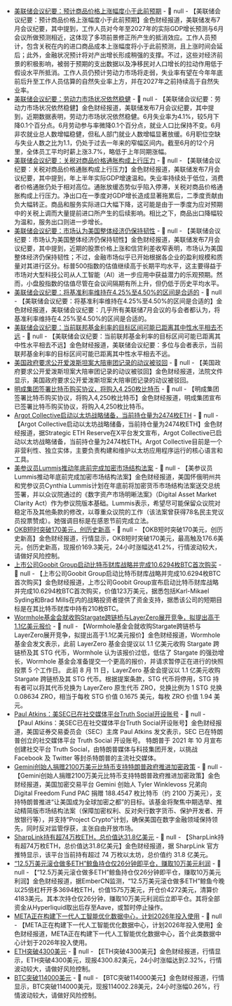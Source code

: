 - [美联储会议纪要：预计商品价格上涨幅度小于此前预期]() - 📰 null - 【美联储会议纪要：预计商品价格上涨幅度小于此前预期】金色财经报道，美联储发布7月会议纪要，其中提到，工作人员对今年至2027年的实际GDP增长预测与6月会议所做预测相近，这体现了多项前景修正所产生的抵消效应。工作人员预计，包含关税在内的进口商品成本上涨幅度将小于此前预测，且上涨时间会延后；此外，金融状况预计将对产出增长形成稍强的支撑。不过，这些对经济前景的积极影响，被弱于预期的支出数据以及净移民对人口增长的拉动作用低于假设水平所抵消。工作人员仍预计劳动力市场将走弱，失业率有望在今年年底前后升至工作人员估算的自然失业率上方，并在2027年之前持续高于自然失业率。
- [美联储会议纪要：劳动力市场状况依然稳健]() - 📰 null - 【美联储会议纪要：劳动力市场状况依然稳健】金色财经报道，美联储发布7月会议纪要，其中提到，近期数据表明，劳动力市场状况依然稳健。6月失业率为4.1%，较5月下降0.1个百分点。6月劳动参与率微降0.1个百分点，就业人口比保持不变。6月非农就业总人数增幅稳健，但私人部门就业人数增幅显著放缓。6月职位空缺与失业人数之比为1.1，仍处于过去一年来的窄幅区间内。截至6月的12个月里，全体员工平均时薪上涨3.7%，略低于上年同期涨幅。
- [美联储会议纪要：关税对商品价格通胀构成上行压力]() - 📰 null - 【美联储会议纪要：关税对商品价格通胀构成上行压力】金色财经报道，美联储发布7月会议纪要，其中提到，年上半年实际GDP增速温和。失业率持续处于低位，消费者价格通胀仍处于相对高位。通胀放缓态势似乎陷入停滞，关税对商品价格通胀构成上行压力。净出口在一季度对GDP增长造成显著拖累后，二季度贡献由负大幅转正。商品和服务实际进口大幅下降，这可能是由于一季度为应对预期中的关税上调而大量提前进口所产生的后续影响。相比之下，商品出口降幅较为温和，服务出口则进一步增长。
- [美联储会议纪要：市场认为美国整体经济仍保持韧性]() - 📰 null - 【美联储会议纪要：市场认为美国整体经济仍保持韧性】金色财经报道，美联储发布7月会议纪要，其中提到，近期的股票价格上涨和信贷利差收窄表明，市场认为美国整体经济仍保持韧性；不过，金融市场似乎已开始根据各企业的盈利规模和质量对其进行区分。标普500指数的估值继续高于长期平均水平，这主要得益于市场对大型科技公司从人工智能（AI）进一步应用中获益潜力的乐观预期。然而，小盘股指数的估值尽管在会议间隔期有所上升，但仍低于历史平均水平。
- [美联储会议纪要：将基准利率维持在4.25%至4.50%的区间是合适的]() - 📰 null - 【美联储会议纪要：将基准利率维持在4.25%至4.50%的区间是合适的】金色财经报道，美联储会议纪要：几乎所有美联储7月会议的与会者都认为，将基准利率维持在4.25%至4.50%的区间是合适的。
- [美联储会议纪要：当前联邦基金利率的目标区间可能已距离其中性水平相去不远]() - 📰 null - 【美联储会议纪要：当前联邦基金利率的目标区间可能已距离其中性水平相去不远】金色财经报道，美联储会议纪要：多位与会者表示，当前联邦基金利率的目标区间可能已距离其中性水平相去不远。
- [美国政府要求公开爱泼斯坦案大陪审团记录的动议被驳回](https://flash.jin10.com/detail/20250821012652518800) - 📰 null - 【美国政府要求公开爱泼斯坦案大陪审团记录的动议被驳回】金色财经报道，法院文件显示，美国政府要求公开爱泼斯坦案大陪审团记录的动议被驳回。
- [明成集团签署比特币购买协议，将购入4,250枚比特币](https://flash.jin10.com/detail/20250821014912430800) - 📰 null - 【明成集团签署比特币购买协议，将购入4,250枚比特币】金色财经报道，明成集团宣布已签署比特币购买协议，将购入4,250枚比特币。
- [Argot Collective启动以太坊战略储备，当前持仓量为2474枚ETH](https://x.com/SERdotxyz/status/1958208560061661383) - 📰 null - 【Argot Collective启动以太坊战略储备，当前持仓量为2474枚ETH】金色财经报道，据Strategic ETH Reserve在X平台发文宣布，Argot Collective已启动以太坊战略储备，当前持仓量为2474枚ETH。Argot Collective目前是一个非营利性、独立实体，主要负责构建和维护以太坊应用程序运行的核心语言和工具。
- [美参议员Lummis推动年底前完成加密市场结构法案](https://www.theblock.co/post/367684/sen-cynthia-lummis-aims-for-year-end-deadline-for-crypto-bill-backing-houses-version?utm_source=twitter&utm_medium=social) - 📰 null - 【美参议员Lummis推动年底前完成加密市场结构法案】金色财经报道，美国怀俄明州共和党参议员Cynthia Lummis计划在年底前将加密货币市场结构法案送交总统签署，并以众议院通过的《数字资产市场明晰法案》（Digital Asset Market Clarity Act）作为参议院版本基础。Lummis表示，希望尽可能保留众议院对稳定币及其他条款的修改，以尊重众议院的工作（该法案曾获得78名民主党议员投票赞成）。她强调目标是在感恩节前完成立法。
- [OKB短时突破170美元，创历史新高]() - 📰 null - 【OKB短时突破170美元，创历史新高】金色财经报道，行情显示，OKB短时突破170美元，最高触及176.6美元，创历史新高，现报价169.3美元，24小时涨幅达41.2%，行情波动较大，请做好风险控制。
- [上市公司Goobit Group启动比特币财库战略并完成10.6294枚BTC首次购买](https://x.com/btcNLNico/status/1958198176671752443) - 📰 null - 【上市公司Goobit Group启动比特币财库战略并完成10.6294枚BTC首次购买】金色财经报道，上市公司Goobit Group宣布启动比特币财库战略并完成10.6294枚BTC首次购买，价值123万美元，据悉包括Karl-Mikael Syding和Brad Mills在内的战略投资者提供了资金支持，据悉该公司的短期目标是在其比特币财库中持有210枚BTC。
- [Wormhole基金会就收购Stargate跨链桥与LayerZero展开竞争，拟提出高于1.1亿美元报价](https://x.com/WormholeFdn/status/1958198119356887291) - 📰 null - 【Wormhole基金会就收购Stargate跨链桥与LayerZero展开竞争，拟提出高于1.1亿美元报价】金色财经报道，Wormhole 基金会发文表示，此前 LayerZero 基金会提议以 1.1 亿美元收购 Stargate 跨链桥及其 STG 代币，Wormhole 认为该报价过低，低估了 Stargate 的强劲增长，Wormhole 基金会准备提交一个更高的报价，并请求暂停正在进行的快照投票 5 个工作日。 
此前 8 月 11 日，LayerZero 基金会提议以 1.1 亿美元收购 Stargate 跨链桥及其 STG 代币。根据提案条款，STG 代币将停用，STG 持有者可以将其代币兑换为 LayerZero 原生代币 ZRO，兑换比例为 1 STG 兑换 0.08634 ZRO，相当于每枚 STG 价值 0.1675 美元，每枚 ZRO 价值 1.94 美元。
- [Paul Atkins：美SEC已在社交媒体平台Truth Social开设账号](https://x.com/SECPaulSAtkins/status/1958195168277921851) - 📰 null - 【Paul Atkins：美SEC已在社交媒体平台Truth Social开设账号】金色财经报道，美国证券交易委员会（SEC）主席 Paul Atkins 发文表示，SEC 已在特朗普创立的社交媒体平台 Truth Social 开设账号。 
特朗普于 2021 年 10 月宣布创建社交平台 Truth Social，由特朗普媒体与科技集团开发，以挑战 Facebook 及 Twitter 等封杀特朗普的主流社交媒体。
- [Gemini创始人捐赠2100万美元比特币支持特朗普政府推进加密政策](https://x.com/tyler/status/1958188871377715683) - 📰 null - 【Gemini创始人捐赠2100万美元比特币支持特朗普政府推进加密政策】金色财经报道，美国加密交易平台 Gemini 创始人 Tyler Winklevoss 兄弟向 Digital Freedom Fund PAC 捐赠 188.4547 枚比特币（约 2100 万美元），支持特朗普推进“让美国成为全球加密之都”的目标。该基金将聚焦中期选举、推动精简版市场结构法案（保障加密权利、反对央行数字货币、保护开发者、开放银行等），并支持“Project Crypto”计划，确保美国在数字金融领域保持领先，同时反对监管俘获，主张自由开放市场。
- [SharpLink持有超74万枚ETH，总价值达31.8亿美元](https://x.com/SharpLinkGaming/status/1958191557213106585?t=bfuWQLORFRSCQ13Z7HDJtA&s=19) - 📰 null - 【SharpLink持有超74万枚ETH，总价值达31.8亿美元】金色财经报道，据 SharpLink 官方推特显示，该平台当前持有超过 74 万枚以太坊，总价值约 31.8 亿美元。
- [“12.5万美元滚仓做多ETH”鲸鱼持仓仅26分钟即平仓，赚取10万美元利润](https://x.com/EmberCN/status/1958192815587926237) - 📰 null - 【“12.5万美元滚仓做多ETH”鲸鱼持仓仅26分钟即平仓，赚取10万美元利润】金色财经报道，据EmberCN监测，“12.5万美元滚仓做多ETH”鲸鱼今晚以25倍杠杆开多3694枚ETH，价值1575万美元，开仓价4272美元，清算价4183美元。其本次持仓仅26分钟，赚取10万美元利润后立即平仓。其将全部资金从Hyperliquid取出后存至Aave，或暂时停止操作。
- [META正在构建下一代人工智能优化数据中心，计划2026年投入使用](https://www.cls.cn/detail/2121121) - 📰 null - 【META正在构建下一代人工智能优化数据中心，计划2026年投入使用】金色财经报道，META正在构建下一代人工智能优化数据中心，首个此类数据中心计划于2026年投入使用。
- [ETH突破4300美元]() - 📰 null - 【ETH突破4300美元】金色财经报道，行情显示，ETH突破4300美元，现报4300.82美元，24小时涨幅达到2.32%，行情波动较大，请做好风险控制。
- [BTC突破114000美元]() - 📰 null - 【BTC突破114000美元】金色财经报道，行情显示，BTC突破114000美元，现报114002.28美元，24小时涨幅0.26%，行情波动较大，请做好风险控制。

